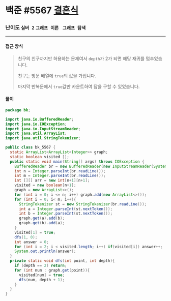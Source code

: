 # 백준 #5567 [결혼식](https://www.acmicpc.net/problem/5567)

### 난이도 `실버 2` `그래프 이론 ` `그래프 탐색` 

---

#### 접근 방식

> 친구의 친구까지만 허용하는 문제여서 `depth`가 2가 되면 해당 재귀를 멈추었습니다.
>
> 친구는 방문 배열에 `true`의 값을 가집니다.
>
> 마지막 반복문에서 `true`값만 카운트하여 답을 구할 수 있었습니다.

#### 풀이

```java
package bk;

import java.io.BufferedReader;
import java.io.IOException;
import java.io.InputStreamReader;
import java.util.ArrayList;
import java.util.StringTokenizer;

public class bk_5567 {
  static ArrayList<ArrayList<Integer>> graph;
  static boolean visited [];
  public static void main(String[] args) throws IOException {
    BufferedReader br = new BufferedReader(new InputStreamReader(System.in));
    int n = Integer.parseInt(br.readLine());
    int m = Integer.parseInt(br.readLine());
    int [][] arr = new int[n+1][n+1];
    visited = new boolean[n+1];
    graph = new ArrayList<>();
    for (int i = 0; i <= n; i++) graph.add(new ArrayList<>());
    for (int i = 0; i< m; i++){
      StringTokenizer st = new StringTokenizer(br.readLine());
      int a = Integer.parseInt(st.nextToken());
      int b = Integer.parseInt(st.nextToken());
      graph.get(a).add(b);
      graph.get(b).add(a);
    }
    visited[1] = true;
    dfs(1, 0);
    int answer = 0;
    for (int i = 2; i < visited.length; i++) if(visited[i]) answer++;
    System.out.println(answer);
  }
  private static void dfs(int point, int depth){
    if (depth == 2) return;
    for (int num : graph.get(point)){
      visited[num] = true;
      dfs(num, depth + 1);
    }
  }
}
```

